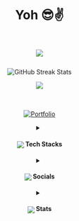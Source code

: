 <h1 align=center> Yoh 😎✌️ </h1>
<h1 align=center><img src="https://readme-typing-svg.herokuapp.com?font=jetbrains+mono&color=%2390ee90&size=23&center=true&vCenter=true&lines=Just+call+me+Mitia+!"></h1>

<p align="center">
  <img src="https://github-readme-streak-stats.herokuapp.com/?user=mitia-Fi&theme=tokyonight&hide_border=true&background=transparent&currStreakLabel=lightgreen&sideLabels=lightgreen&ring=lightgreen&fire=lightgreen&currStreakNum=lightgreen" alt="GitHub Streak Stats" />
</p>


    
<div align="center"> 

[![](https://visitcount.itsvg.in/api?id=mitia-Fi&icon=0&color=A9A9A9)](https://visitcount.itsvg.in)


<br>

[![Portfolio](https://img.shields.io/badge/Portfolio-%23000000.svg?style=for-the-badge&logo=firefox&logoColor=#FF7139)](https://portfolio-mitia.vercel.app/)

</div>


<details>
  <summary align = "center" ><h4> <img align="center" src="https://github.com/ParthJohri/ParthJohri/blob/readME/icons/techstack.gif"  width="29"/> Tech Stacks</h2></summary>

  <h3 align="center">Languages </h3>
<div align="center">
  
  <img src="https://cdn.jsdelivr.net/gh/devicons/devicon@latest/icons/html5/html5-original-wordmark.svg"  height="60" width="52" alt="html logo"  />
  <img src="https://cdn.jsdelivr.net/gh/devicons/devicon@latest/icons/css3/css3-plain-wordmark.svg" height="60" width="52" alt="css logo"  />
  <img src="https://cdn.jsdelivr.net/gh/devicons/devicon/icons/javascript/javascript-original.svg" height="60" width="52" alt="javascript logo"  />
  <img src="https://cdn.jsdelivr.net/gh/devicons/devicon/icons/cplusplus/cplusplus-original.svg" height="60" width="52" alt="cplusplus logo"  />
  <img src="https://cdn.jsdelivr.net/gh/devicons/devicon@latest/icons/java/java-original-wordmark.svg" height="60" width="66" alt="java logo"  />
  <img src="https://github.com/GhosTHaise/GhosTHaise/blob/main/Assets/c-sharp.svg" height="60" width="52" alt="C# logo"  />
  <img src="https://cdn.jsdelivr.net/gh/devicons/devicon@latest/icons/python/python-original-wordmark.svg" height="60" width="52" alt="python logo"  />
  <img src="https://cdn.jsdelivr.net/gh/devicons/devicon/icons/php/php-original.svg" height="60" width="66" alt="php logo"  />
</div>

  <h3 align="center">Libraries/Frameworks</h3>
<div align="center">
  <img src="https://cdn.jsdelivr.net/gh/devicons/devicon/icons/sass/sass-original.svg" height="60" width="52" alt="sass logo"  />
  <img src="https://cdn.jsdelivr.net/gh/devicons/devicon@latest/icons/bootstrap/bootstrap-original-wordmark.svg" height="60" width="52" alt="bootstrap logo"  />
  <img src="https://cdn.jsdelivr.net/gh/devicons/devicon@latest/icons/tailwindcss/tailwindcss-original-wordmark.svg" height="90" width="100" alt="tailwindcss logo"  />
  <img src="https://cdn.jsdelivr.net/gh/devicons/devicon@latest/icons/react/react-original-wordmark.svg" height="60" width="52" alt="react logo"  />
  <img src="https://cdn.jsdelivr.net/gh/devicons/devicon@latest/icons/express/express-original-wordmark.svg" height="80" width="90" alt="express logo"  />
  <img src="https://cdn.jsdelivr.net/gh/devicons/devicon@latest/icons/nodejs/nodejs-original-wordmark.svg" height="60" width="70" alt="nodejs logo"  />
  <img src="https://cdn.jsdelivr.net/gh/devicons/devicon@latest/icons/nextjs/nextjs-original-wordmark.svg" height="80" width="90" alt="nextjs logo"  />
  <img src="https://cdn.jsdelivr.net/gh/devicons/devicon@latest/icons/laravel/laravel-original-wordmark.svg" height="80" width="90" alt="laravel logo"  />
  <img src="https://cdn.jsdelivr.net/gh/devicons/devicon@latest/icons/symfony/symfony-original-wordmark.svg" height="60" width="70" alt="symfony logo"/>

</div>

<h3 align="center">Database</h3>
<div align="center">
  
  <img src="https://cdn.jsdelivr.net/gh/devicons/devicon@latest/icons/mongodb/mongodb-original-wordmark.svg" height="80" width="96" alt="mongodb logo"  />
  <img src="https://cdn.jsdelivr.net/gh/devicons/devicon@latest/icons/mysql/mysql-original-wordmark.svg" height="80" width="96" alt="mysql logo"  />
  <img src="https://cdn.jsdelivr.net/gh/devicons/devicon@latest/icons/postgresql/postgresql-original-wordmark.svg" height="80" width="96" alt="postgresql logo"  />
</div>
  
  <h3 align="center">Tools</h3>
<div align="center">
  
  <img src="https://cdn.jsdelivr.net/gh/devicons/devicon@latest/icons/vscode/vscode-original-wordmark.svg" height="60" width="52" alt="vscode logo"  />
  <img src="https://cdn.jsdelivr.net/gh/devicons/devicon/icons/photoshop/photoshop-plain.svg" height="60" width="66" alt="photoshop logo"  />
  <img src="https://cdn.jsdelivr.net/gh/devicons/devicon/icons/linux/linux-original.svg" height="60" width="52" alt="linux logo"  />
  <img src="https://cdn.jsdelivr.net/gh/devicons/devicon@latest/icons/git/git-original-wordmark.svg" height="60" width="52" alt="git logo"  />
  <img src="https://cdn.jsdelivr.net/gh/devicons/devicon@latest/icons/visualstudio/visualstudio-original.svg" height="60" width="52" alt="visual studio logo" />
  <img src="https://cdn.jsdelivr.net/gh/devicons/devicon@latest/icons/canva/canva-original.svg" height="60" width="52" alt="canva logo" />        
</div>
</details>



<details>
  <summary align = "center" ><h4> <img align ='center' src='https://i.giphy.com/media/v1.Y2lkPTc5MGI3NjExaGtqdDdwN2oyNWJ4czlncHBkamJxaHcxYmVmcXY3a3I3MjRmYjBrbCZlcD12MV9pbnRlcm5hbF9naWZfYnlfaWQmY3Q9ZQ/kmUvauX8TMWg0OsqKW/giphy.gif' width ='37' /> Socials</h2></summary>

<div style: display="flex" flex-direction="column" justify-content="center" align="center" ">
  <a href="https://web.facebook.com/TafitasoaMi/">
    <img src="https://cdn.jsdelivr.net/gh/devicons/devicon@latest/icons/facebook/facebook-plain.svg" width="32"/>
  </a>
  
  <br>
  
  <a href="https://www.linkedin.com/in/mitia-fi/">
    <img src="https://cdn.jsdelivr.net/gh/devicons/devicon@latest/icons/linkedin/linkedin-plain.svg" width="32"/>
  </a>
  
  <br>
  
  <a href="https://x.com/Mitia_Fi">
    <img src="https://cdn.jsdelivr.net/gh/devicons/devicon@latest/icons/twitter/twitter-original.svg"  width="32"/>
  </a>

  <br>

  <a href="https://www.github.com/mitia-Fi">
    <img src="https://cdn.jsdelivr.net/gh/devicons/devicon@latest/icons/github/github-original.svg" width="32"/>
  </a>
</div>
</details>


<details>
  <summary align = "center" ><h4> <img align="center" src="https://github.com/ParthJohri/ParthJohri/blob/readME/icons/stats.gif"  width="32"/> Stats</h2></summary>

  <h3 align="center">GitHub</h3>
  <div align="center">
    
   ![Top Languages](https://github-readme-stats.vercel.app/api/top-langs/?username=mitia-Fi&theme=tokyonight&hide_border=true&layout=compact&include_all_commits=true&count_private=true)

   ![](https://github-readme-activity-graph.vercel.app/graph?username=mitia-Fi&theme=tokyo-night)

   <!--![GitHub Stats](https://github-readme-stats.vercel.app/api?username=mitia-Fi&show_icons=true&theme=tokyonight&hide_border=true)

   ![GitHub Contributions](https://github-readme-streak-stats.herokuapp.com/?user=mitia-Fi&theme=tokyonight&hide_border=true)-->

   
  </div>
</details>

